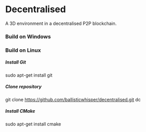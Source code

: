 # Decentralised
A 3D environment in a decentralised P2P blockchain.

### Build on Windows


### Build on Linux

##### Install Git

sudo apt-get install git

##### Clone repository

git clone https://github.com/ballisticwhisper/decentralised.git dc

##### Install CMake

sudo apt-get install cmake

